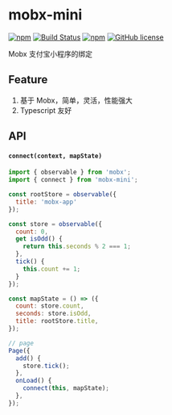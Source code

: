 # mobx-mini
[![npm](https://img.shields.io/npm/v/mobx-mini.svg)](https://www.npmjs.com/package/mobx-mini) 
[![Build Status](https://travis-ci.org/luv-sic/mobx-mini.svg?branch=master)](https://travis-ci.org/luv-sic/mobx-mini)
[![npm](https://img.shields.io/badge/TypeScript-%E2%9C%93-007ACC.svg)](https://www.typescriptlang.org/) 
[![GitHub license](https://img.shields.io/github/license/luv-sic/mobx-mini.svg)](https://github.com/luv-sic/mobx-mini/blob/master/LICENSE)

Mobx 支付宝小程序的绑定

## Feature

1. 基于 Mobx，简单，灵活，性能强大
2. Typescript 友好

## API

#### `connect(context, mapState)`

```JavaScript
import { observable } from 'mobx';
import { connect } from 'mobx-mini';

const rootStore = observable({
  title: 'mobx-app'
});

const store = observable({
  count: 0,
  get isOdd() {
    return this.seconds % 2 === 1;
  },
  tick() {
    this.count += 1;
  }
});

const mapState = () => ({
  count: store.count,
  seconds: store.isOdd,
  title: rootStore.title,
});

// page
Page({
  add() {
    store.tick();
  },
  onLoad() {
    connect(this, mapState);
  },
});
```
